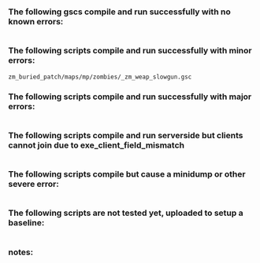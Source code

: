 ### The following gscs compile and run successfully with no known errors:
```
```
### The following scripts compile and run successfully with minor errors:
```
zm_buried_patch/maps/mp/zombies/_zm_weap_slowgun.gsc
```
### The following scripts compile and run successfully with major errors:
```
```
### The following scripts compile and run serverside but clients cannot join due to exe_client_field_mismatch
```
```
### The following scripts compile but cause a minidump or other severe error:
```
```
### The following scripts are not tested yet, uploaded to setup a baseline:
```
```

### notes:
```
```



